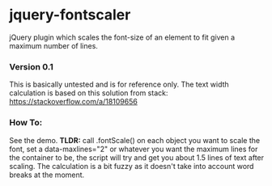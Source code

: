 # jquery-fontscaler
jQuery plugin which scales the font-size of an element to fit given a maximum number of lines.

### Version 0.1
This is basically untested and is for reference only. The text width calculation is based on this solution from stack: https://stackoverflow.com/a/18109656

### How To:
See the demo. **TLDR:** call .fontScale() on each object you want to scale the font, set a data-maxlines="2" or whatever you want the maximum lines for the container to be, the script will try and get you about 1.5 lines of text after scaling. The calculation is a bit fuzzy as it doesn't take into account word breaks at the moment.
